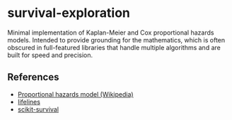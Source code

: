 # survival-exploration

Minimal implementation of Kaplan-Meier and Cox proportional hazards models.  Intended to provide grounding for the mathematics, which is often obscured in full-featured libraries that handle multiple algorithms and are built for speed and precision.


## References
- [Proportional hazards model (Wikipedia)](https://en.wikipedia.org/wiki/Proportional_hazards_model#)
- [lifelines](https://github.com/CamDavidsonPilon/lifelines)
- [scikit-survival](https://github.com/sebp/scikit-survival)

